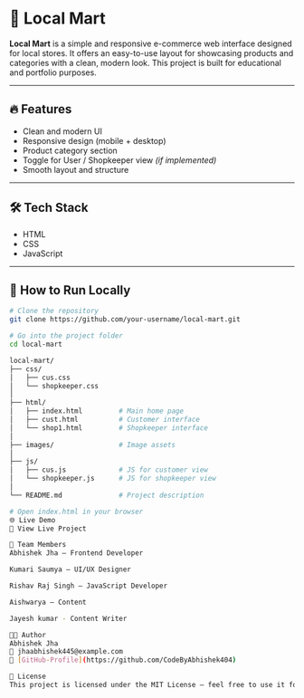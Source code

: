 # 🛒 Local Mart

**Local Mart** is a simple and responsive e-commerce web interface designed for local stores. It offers an easy-to-use layout for showcasing products and categories with a clean, modern look. This project is built for educational and portfolio purposes.

---

## 🔥 Features

- Clean and modern UI
- Responsive design (mobile + desktop)
- Product category section
- Toggle for User / Shopkeeper view *(if implemented)*
- Smooth layout and structure

---

## 🛠️ Tech Stack

- HTML
- CSS
- JavaScript

---

## 🚀 How to Run Locally

```bash
# Clone the repository
git clone https://github.com/your-username/local-mart.git

# Go into the project folder
cd local-mart

local-mart/
├── css/
│   ├── cus.css
│   └── shopkeeper.css
│
├── html/
│   ├── index.html         # Main home page
│   ├── cust.html          # Customer interface
│   └── shop1.html         # Shopkeeper interface
│
├── images/                # Image assets
│
├── js/
│   ├── cus.js             # JS for customer view
│   └── shopkeeper.js      # JS for shopkeeper view
│
└── README.md              # Project description

# Open index.html in your browser
🌐 Live Demo
🔗 View Live Project

👥 Team Members
Abhishek Jha – Frontend Developer

Kumari Saumya – UI/UX Designer

Rishav Raj Singh – JavaScript Developer

Aishwarya – Content 

Jayesh kumar - Content Writer

👨‍💻 Author
Abhishek Jha
📧 jhaabhishek445@example.com
🔗 [GitHub-Profile](https://github.com/CodeByAbhishek404)

📄 License
This project is licensed under the MIT License – feel free to use it for learning or demo purposes.